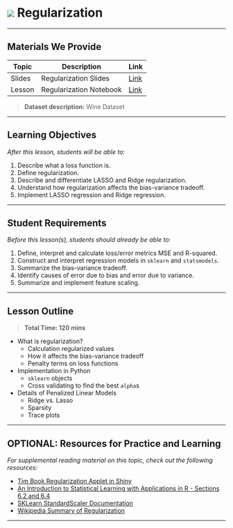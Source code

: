 # ![](https://ga-dash.s3.amazonaws.com/production/assets/logo-9f88ae6c9c3871690e33280fcf557f33.png) Regularization

---

## Materials We Provide


| Topic | Description | Link |
| --- | --- | --- |
| Slides| Regularization Slides | [Link](./slides/Regularization.pdf) |
| Lesson | Regularization Notebook | [Link](./regularization-starter.ipynb)|

> **Dataset description:** Wine Dataset

---

## Learning Objectives

*After this lesson, students will be able to:*
1. Describe what a loss function is.
2. Define regularization.
3. Describe and differentiate LASSO and Ridge regularization.
4. Understand how regularization affects the bias-variance tradeoff.
5. Implement LASSO regression and Ridge regression.

---

## Student Requirements

*Before this lesson(s), students should already be able to:*

1. Define, interpret and calculate loss/error metrics MSE and R-squared.
2. Construct and interpret regression models in `sklearn` and `statsmodels`.
3. Summarize the bias-variance tradeoff.
4. Identify causes of error due to bias and error due to variance.
5. Summarize and implement feature scaling.

---

## Lesson Outline

> **Total Time: 120 mins**

* What is regularization?
    * Calculation regularized values
    * How it affects the bias-variance tradeoff
    * Penalty terms on loss functions
* Implementation in Python
    * `sklearn` objects
    * Cross validating to find the best `alpha`s
* Details of Penalized Linear Models
    * Ridge vs. Lasso
    * Sparsity
    * Trace plots

---

## OPTIONAL: Resources for Practice and Learning

*For supplemental reading material on this topic, check out the following resources:*
- [Tim Book Regularization Applet in Shiny](https://timothykbook.shinyapps.io/RegularizationPlot/)
- [An Introduction to Statistical Learning with Applications in R - Sections 6.2 and 6.4](http://www-bcf.usc.edu/~gareth/ISL/ISLR%20Seventh%20Printing.pdf)
- [SKLearn StandardScaler Documentation](http://scikit-learn.org/stable/modules/generated/sklearn.preprocessing.StandardScaler.html#sklearn.preprocessing.StandardScaler)
- [Wikipedia Summary of Regularization](https://en.wikipedia.org/wiki/Regularization_(mathematics))
---
